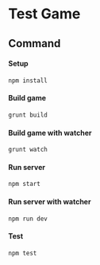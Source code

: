 # Test Game

## Command

#### Setup

    npm install

#### Build game

    grunt build

#### Build game with watcher

    grunt watch

#### Run server

    npm start

#### Run server with watcher

    npm run dev

#### Test

    npm test
